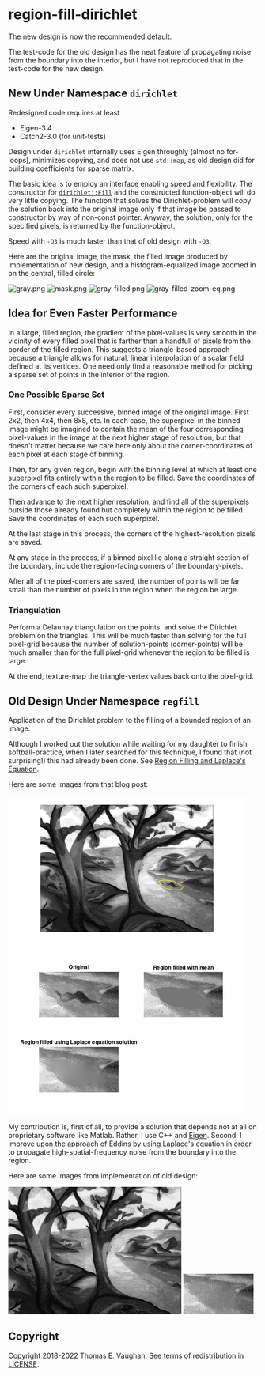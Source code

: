 # region-fill-dirichlet

The new design is now the recommended default.

The test-code for the old design has the neat
feature of propagating noise from the boundary
into the interior, but I have not reproduced
that in the test-code for the new design.

## New Under Namespace `dirichlet`

Redesigned code requires at least

- Eigen-3.4
- Catch2-3.0 (for unit-tests)

Design under `dirichlet` internally uses Eigen
throughly (almost no for-loops), minimizes
copying, and does not use `std::map`, as old
design did for building coefficients for
sparse matrix.

The basic idea is to employ an interface
enabling speed and flexibility.  The constructor
for
[`dirichlet::Fill`](include/dirichlet/Fill.hpp)
and the constructed function-object will do very
little copying.  The function that solves the
Dirichlet-problem will copy the solution back
into the original image only if that image be
passed to constructor by way of non-const
pointer.  Anyway, the solution, only for the
specified pixels, is returned by the
function-object.

Speed with `-O3` is much faster than that of
old design with `-O3`.

Here are the original image, the mask, the
filled image produced by implementation of new
design, and a histogram-equalized image zoomed
in on the central, filled circle:

![gray.png](test/gray.png)
![mask.png](test/mask.png)
![gray-filled.png](test/gray-filled.png)
![gray-filled-zoom-eq.png](test/gray-filled-zoom-eq.png)

## Idea for Even Faster Performance

In a large, filled region, the gradient of the
pixel-values is very smooth in the vicinity of
every filled pixel that is farther than a
handfull of pixels from the border of the filled
region.  This suggests a triangle-based approach
because a triangle allows for natural, linear
interpolation of a scalar field defined at its
vertices.  One need only find a reasonable
method for picking a sparse set of points in the
interior of the region.

### One Possible Sparse Set

First, consider every successive, binned image
of the original image.  First 2x2, then 4x4,
then 8x8, etc.  In each case, the superpixel in
the binned image might be imagined to contain
the mean of the four corresponding pixel-values
in the image at the next higher stage of
resolution, but that doesn't matter because we
care here only about the corner-coordinates of
each pixel at each stage of binning.

Then, for any given region, begin with the
binning level at which at least one superpixel
fits entirely within the region to be filled.
Save the coordinates of the corners of each such
superpixel.

Then advance to the next higher resolution, and
find all of the superpixels outside those
already found but completely within the region
to be filled.  Save the coordinates of each such
superpixel.

At the last stage in this process, the corners
of the highest-resolution pixels are saved.

At any stage in the process, if a binned pixel
lie along a straight section of the boundary,
include the region-facing corners of the
boundary-pixels.

After all of the pixel-corners are saved, the
number of points will be far small than the
number of pixels in the region when the region
be large.

### Triangulation

Perform a Delaunay triangulation on the points,
and solve the Dirichlet problem on the
triangles.  This will be much faster than
solving for the full pixel-grid because the
number of solution-points (corner-points) will
be much smaller than for the full pixel-grid
whenever the region to be filled is large.

At the end, texture-map the triangle-vertex
values back onto the pixel-grid.

## Old Design Under Namespace `regfill`

Application of the Dirichlet problem to the
filling of a bounded region of an image.

Although I worked out the solution while waiting
for my daughter to finish softball-practice,
when I later searched for this technique, I
found that (not surprising!) this had already
been done.  See [Region Filling and Laplace's
Equation](https://blogs.mathworks.com/steve/2015/06/17/region-filling-and-laplaces-equation/).

Here are some images from that blog post:

![exploring_regionfill_01.png](old/exploring_regionfill_01.png)
![exploring_regionfill_12.png](old/exploring_regionfill_12.png)

My contribution is, first of all, to provide a
solution that depends not at all on proprietary
software like Matlab.  Rather, I use C++ and
[Eigen](http://eigen.tuxfamily.org/index.php?title=Main_Page).
Second, I improve upon the approach of Eddins by
using Laplace's equation in order to propagate
high-spatial-frequency noise from the boundary
into the region.

Here are some images from implementation of old
design:

![trees-mod3.png](old/trees-mod3.png)
![trees-mod3-cut.png](old/trees-mod3-cut.png)

## Copyright

Copyright 2018-2022 Thomas E. Vaughan.  See
terms of redistribution in [LICENSE](LICENSE).

<!--
Narrow textwidth allows editing of file in
cell-phone's browser.

vim: set tw=48:
-->
